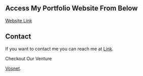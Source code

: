 
## Access My Portfolio Website From Below

[Website Link](
https://sam.vosnet.co.in)


## Contact

If you want to contact me you can reach me at [Link](https://www.linkedin.com/in/samstphnthms/).

Checkout Our Venture

[Vosnet](https://www.vosnet.co.in).

